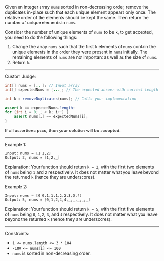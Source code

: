 Given an integer array `nums` sorted in non-decreasing order, remove the duplicates in-place such that each unique element appears only once. The relative order of the elements should be kept the same. Then return the number of unique elements in `nums`.

Consider the number of unique elements of `nums` to be `k`, to get accepted, you need to do the following things:

1. Change the array `nums` such that the first `k` elements of `nums` contain the unique elements in the order they were present in `nums` initially. The remaining elements of `nums` are not important as well as the size of `nums`.
2. Return `k`.

---

Custom Judge:
```java
int[] nums = [...]; // Input array
int[] expectedNums = [...]; // The expected answer with correct length

int k = removeDuplicates(nums); // Calls your implementation

assert k == expectedNums.length;
for (int i = 0; i < k; i++) {
    assert nums[i] == expectedNums[i];
}
```
If all assertions pass, then your solution will be accepted.

---

Example 1:
```
Input: nums = [1,1,2]
Output: 2, nums = [1,2,_]
```
Explanation: Your function should return `k = 2`, with the first two elements of `nums` being `1` and `2` respectively.
It does not matter what you leave beyond the returned `k` (hence they are underscores).

Example 2:
```
Input: nums = [0,0,1,1,1,2,2,3,3,4]
Output: 5, nums = [0,1,2,3,4,_,_,_,_,_]
```
Explanation: Your function should return `k = 5`, with the first five elements of `nums` being `0`, `1`, `2`, `3`, and `4` respectively.
It does not matter what you leave beyond the returned `k` (hence they are underscores).

---

Constraints:
* `1 <= nums.length <= 3 * 104`
* `-100 <= nums[i] <= 100`
* `nums` is sorted in non-decreasing order.
